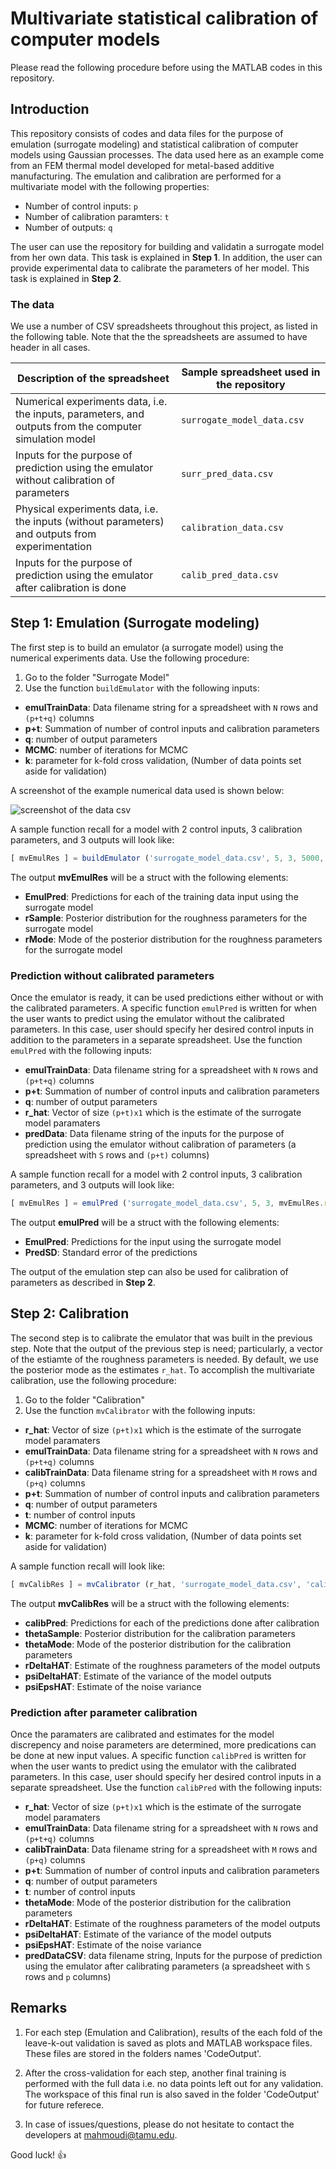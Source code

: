 # Multivariate statistical calibration of computer models

Please read the following procedure before using the MATLAB codes in this repository.

## Introduction
This repository consists of codes and data files for the purpose of emulation (surrogate modeling) and statistical calibration of computer models using Gaussian processes. The data used here as an example come from an FEM thermal model developed for metal-based additive manufacturing. The emulation and calibration are performed for a multivariate model with the following properties:

- Number of control inputs: `p`
- Number of calibration paramters: `t`
- Number of outputs: `q`

The user can use the repository for building and validatin a surrogate model from her own data. This task is explained in **Step 1**.
In addition, the user can provide experimental data to calibrate the parameters of her model. This task is explained in **Step 2**.

### The data

We use a number of CSV spreadsheets throughout this project, as listed in the following table. Note that the the spreadsheets are assumed to have header in all cases.

Description of the spreadsheet | Sample spreadsheet used in the repository
------------ | -------------
Numerical experiments data, i.e. the inputs, parameters, and outputs from the computer simulation model | `surrogate_model_data.csv`
Inputs for the purpose of prediction using the emulator without calibration of parameters | `surr_pred_data.csv`
Physical experiments data, i.e. the inputs (without parameters) and outputs from experimentation | `calibration_data.csv`
Inputs for the purpose of prediction using the emulator after calibration is done| `calib_pred_data.csv`






## Step 1: Emulation (Surrogate modeling)

The first step is to build an emulator (a surrogate model) using the numerical experiments data. Use the following procedure:

1. Go to the folder "Surrogate Model"
2. Use the function `buildEmulator` with the following inputs:

* **emulTrainData**: 	Data filename string for a spreadsheet with `N` rows and `(p+t+q)` columns
* **p+t**: 		Summation of number of control inputs and calibration parameters
* **q**:		number of output parameters
* **MCMC**: 	number of iterations for MCMC
* **k**: 		parameter for k-fold cross validation, (Number of data points set aside for validation) 


A screenshot of the example numerical data used is shown below:

![screenshot of the data csv](https://github.com/mahmoudi-tapia/MVcalibration/blob/master/SurrogateModel/surrogate_model_data_scr.JPG)

A sample function recall for a model with 2 control inputs, 3 calibration parameters, and 3 outputs will look like:

```javascript
[ mvEmulRes ] = buildEmulator ('surrogate_model_data.csv', 5, 3, 5000, 13);
```
The output **mvEmulRes** will be a struct with the following elements:

* **EmulPred**: 	Predictions for each of the training data input using the surrogate model
* **rSample**: 		Posterior distribution for the roughness parameters for the surrogate model
* **rMode**:		Mode of the posterior distribution for the roughness parameters for the surrogate model

### Prediction without calibrated parameters
Once the emulator is ready, it can be used predictions either without or with the calibrated parameters. A specific function `emulPred` is written for when the user wants to predict using the emulator without the calibrated parameters. In this case, user should specify her desired control inputs in addition to the parameters in a separate spreadsheet. Use the function `emulPred` with the following inputs:

* **emulTrainData**: 	Data filename string for a spreadsheet with `N` rows and `(p+t+q)` columns
* **p+t**: 		Summation of number of control inputs and calibration parameters
* **q**:		number of output parameters
* **r_hat**:     Vector of size `(p+t)x1` which is the estimate of the surrogate model paramaters
* **predData**: Data filename string of the inputs for the purpose of prediction using the emulator without calibration of parameters (a spreadsheet with `S` rows and `(p+t)` columns)

A sample function recall for a model with 2 control inputs, 3 calibration parameters, and 3 outputs will look like:

```javascript
[ mvEmulRes ] = emulPred ('surrogate_model_data.csv', 5, 3, mvEmulRes.rMode , 'surr_pred_data.csv');
```

The output **emulPred** will be a struct with the following elements:

* **EmulPred**: 	Predictions for the input using the surrogate model
* **PredSD**: 		Standard error of the predictions

The output of the emulation step can also be used for calibration of parameters as described in **Step 2**.

## Step 2: Calibration

The second step is to calibrate the emulator that was built in the previous step. Note that the output of the previous step is need; particularly, a vector of the estiamte of the roughness parameters is needed. By default, we use the posterior mode as the estimates `r_hat`. To accomplish the multivariate calibration, use the following procedure:

1. Go to the folder "Calibration"
2. Use the function `mvCalibrator` with the following inputs:

* **r_hat**:     Vector of size `(p+t)x1` which is the estimate of the surrogate model paramaters
*  **emulTrainData**: 	Data filename string for a spreadsheet with `N` rows and `(p+t+q)` columns
*  **calibTrainData**:   Data filename string for a spreadsheet with `M` rows and `(p+q)` columns
* **p+t**: 		Summation of number of control inputs and calibration parameters
* **q**:		number of output parameters
* **t**:             number of control inputs
* **MCMC**: 	number of iterations for MCMC
* **k**: 		parameter for k-fold cross validation, (Number of data points set aside for validation)

A sample function recall will look like:

```javascript
[ mvCalibRes ] = mvCalibrator (r_hat, 'surrogate_model_data.csv', 'calibration_data.csv', 5, 3, 2, 5000, 4);
```
The output **mvCalibRes** will be a struct with the following elements:

* **calibPred**: 	Predictions for each of the predictions done after calibration
* **thetaSample**: 		Posterior distribution for the calibration parameters
* **thetaMode**:		Mode of the posterior distribution for the calibration parameters 
* **rDeltaHAT**: 		Estimate of the roughness parameters of the model outputs
* **psiDeltaHAT**:		Estimate of the variance of the model outputs
* **psiEpsHAT**:		Estimate of the noise variance

### Prediction after parameter calibration
Once the paramaters are calibrated and estimates for the model discrepency and noise parameters are determined, more predications can be done at new input values. A specific function `calibPred` is written for when the user wants to predict using the emulator with the calibrated parameters. In this case, user should specify her desired control inputs in a separate spreadsheet. Use the function `calibPred` with the following inputs:

* **r_hat**:     Vector of size `(p+t)x1` which is the estimate of the surrogate model paramaters
*  **emulTrainData**: 	Data filename string for a spreadsheet with `N` rows and `(p+t+q)` columns
*  **calibTrainData**:   Data filename string for a spreadsheet with `M` rows and `(p+q)` columns
* **p+t**: 		Summation of number of control inputs and calibration parameters
* **q**:		number of output parameters
* **t**:             number of control inputs
* **thetaMode**:		Mode of the posterior distribution for the calibration parameters 
* **rDeltaHAT**: 		Estimate of the roughness parameters of the model outputs
* **psiDeltaHAT**:		Estimate of the variance of the model outputs
* **psiEpsHAT**:		Estimate of the noise variance
* **predDataCSV**:       data filename string, Inputs for the purpose of prediction using the emulator after calibrating parameters (a spreadsheet with `S` rows and `p` columns)


## Remarks

1. For each step (Emulation and Calibration), results of the each fold of the leave-k-out validation is saved as plots and MATLAB workspace files. These files are stored in the folders names 'CodeOutput'.

2. After the cross-validation for each step, another final training is performed with the full data i.e. no data points left out for any validation. The workspace of this final run is also saved in the folder 'CodeOutput' for future referece.

3. In case of issues/questions, please do not hesitate to contact the developers at mahmoudi@tamu.edu. 

 
Good luck! :+1: